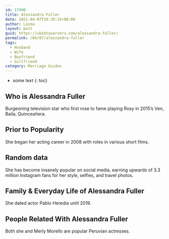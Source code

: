 ```yaml
---
id: 17490
title: Alessandra Fuller
date: 2021-04-07T19:39:25+00:00
author: Laima
layout: post
guid: https://ukdataservers.com/alessandra-fuller/
permalink: /04/07/alessandra-fuller
tags:
  - Husband
  - Wife
  - Boyfriend
  - Girlfriend
category: Marriage Guides
---
```


* some text
{: toc}


## Who is Alessandra Fuller
                  
                  
                  
Burgeoning television star who first rose to fame playing Rosy in 2015&#8217;s Ven, Baila, Quinceañera.
                  
              
            
              
            
                
                
                
## Prior to Popularity
                  
                  
                  
She began her acting career in 2008 with roles in various short films.
                  
              
            
              
            
                
                
                
## Random data
                  
                  
                  
She has become insanely popular on social media, earning upwards of 3.3 million Instagram fans for her style, selfies, and travel photos.
                  
              
            
              
            
                
                
                
## Family & Everyday Life of Alessandra Fuller
                  
                  
                  
She dated actor Pablo Heredia until 2019.
                  
              
            
              
            
                
                
                
## People Related With Alessandra Fuller
                  
                  
                  
Both she and Merly Morello are popular Peruvian actresses.
                  
              
            
              
            
                
              
            
              
              
            
            
              
            
          
          
          